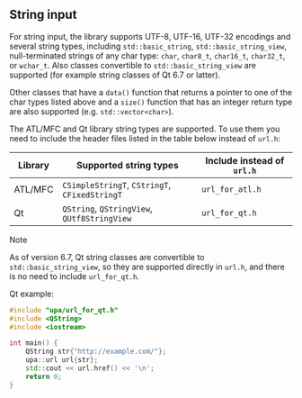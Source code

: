 ## String input

For string input, the library supports UTF-8, UTF-16, UTF-32 encodings and several string types, including `std::basic_string`, `std::basic_string_view`, null-terminated strings of any char type: `char`, `char8_t`, `char16_t`, `char32_t`, or `wchar_t`. Also classes convertible to `std::basic_string_view` are supported (for example string classes of Qt 6.7 or latter).

Other classes that have a `data()` function that returns a pointer to one of the char types listed above and a `size()` function that has an integer return type are also supported (e.g. `std::vector<char>`).

The ATL/MFC and Qt library string types are supported. To use them you need to include the header files listed in the table below instead of `url.h`:

| Library | Supported string types | Include instead of `url.h` |
|-|-|-|
| ATL/MFC | `CSimpleStringT`, `CStringT`, `CFixedStringT` | `url_for_atl.h` |
| Qt | `QString`, `QStringView`, `QUtf8StringView` | `url_for_qt.h` |

> [!NOTE]
> As of version 6.7, Qt string classes are convertible to `std::basic_string_view`, so they are supported directly in `url.h`, and there is no need to include `url_for_qt.h`.

Qt example:
```cpp
#include "upa/url_for_qt.h"
#include <QString>
#include <iostream>

int main() {
    QString str{"http://example.com/"};
    upa::url url{str};
    std::cout << url.href() << '\n';
    return 0;
}
```
